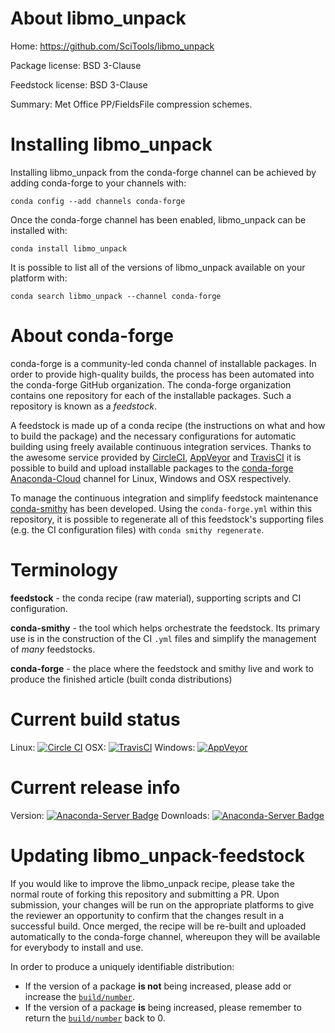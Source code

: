 About libmo_unpack
==================

Home: https://github.com/SciTools/libmo_unpack

Package license: BSD 3-Clause

Feedstock license: BSD 3-Clause

Summary: Met Office PP/FieldsFile compression schemes.



Installing libmo_unpack
=======================

Installing libmo_unpack from the conda-forge channel can be achieved by adding conda-forge to your channels with:

```
conda config --add channels conda-forge
```

Once the conda-forge channel has been enabled, libmo_unpack can be installed with:

```
conda install libmo_unpack
```

It is possible to list all of the versions of libmo_unpack available on your platform with:

```
conda search libmo_unpack --channel conda-forge
```


About conda-forge
=================

conda-forge is a community-led conda channel of installable packages.
In order to provide high-quality builds, the process has been automated into the
conda-forge GitHub organization. The conda-forge organization contains one repository
for each of the installable packages. Such a repository is known as a *feedstock*.

A feedstock is made up of a conda recipe (the instructions on what and how to build
the package) and the necessary configurations for automatic building using freely
available continuous integration services. Thanks to the awesome service provided by
[CircleCI](https://circleci.com/), [AppVeyor](http://www.appveyor.com/)
and [TravisCI](https://travis-ci.org/) it is possible to build and upload installable
packages to the [conda-forge](https://anaconda.org/conda-forge)
[Anaconda-Cloud](http://docs.anaconda.org/) channel for Linux, Windows and OSX respectively.

To manage the continuous integration and simplify feedstock maintenance
[conda-smithy](http://github.com/conda-forge/conda-smithy) has been developed.
Using the ``conda-forge.yml`` within this repository, it is possible to regenerate all of
this feedstock's supporting files (e.g. the CI configuration files) with ``conda smithy regenerate``.


Terminology
===========

**feedstock** - the conda recipe (raw material), supporting scripts and CI configuration.

**conda-smithy** - the tool which helps orchestrate the feedstock.
                   Its primary use is in the construction of the CI ``.yml`` files
                   and simplify the management of *many* feedstocks.

**conda-forge** - the place where the feedstock and smithy live and work to
                  produce the finished article (built conda distributions)

Current build status
====================

Linux: [![Circle CI](https://circleci.com/gh/conda-forge/libmo_unpack-feedstock.svg?style=svg)](https://circleci.com/gh/conda-forge/libmo_unpack-feedstock)
OSX: [![TravisCI](https://travis-ci.org/conda-forge/libmo_unpack-feedstock.svg?branch=master)](https://travis-ci.org/conda-forge/libmo_unpack-feedstock)
Windows: [![AppVeyor](https://ci.appveyor.com/api/projects/status/github/conda-forge/libmo-unpack-feedstock?svg=True)](https://ci.appveyor.com/project/conda-forge/libmo-unpack-feedstock/branch/master)

Current release info
====================
Version: [![Anaconda-Server Badge](https://anaconda.org/conda-forge/libmo_unpack/badges/version.svg)](https://anaconda.org/conda-forge/libmo_unpack)
Downloads: [![Anaconda-Server Badge](https://anaconda.org/conda-forge/libmo_unpack/badges/downloads.svg)](https://anaconda.org/conda-forge/libmo_unpack)


Updating libmo_unpack-feedstock
===============================

If you would like to improve the libmo_unpack recipe, please take the normal
route of forking this repository and submitting a PR. Upon submission, your changes will
be run on the appropriate platforms to give the reviewer an opportunity to confirm that the
changes result in a successful build. Once merged, the recipe will be re-built and uploaded
automatically to the conda-forge channel, whereupon they will be available for everybody to
install and use.

In order to produce a uniquely identifiable distribution:
 * If the version of a package **is not** being increased, please add or increase
   the [``build/number``](http://conda.pydata.org/docs/building/meta-yaml.html#build-number-and-string).
 * If the version of a package **is** being increased, please remember to return
   the [``build/number``](http://conda.pydata.org/docs/building/meta-yaml.html#build-number-and-string)
   back to 0.
